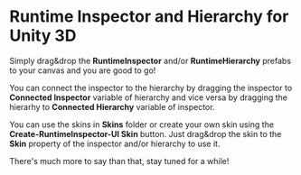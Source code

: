 # Runtime Inspector and Hierarchy for Unity 3D
Simply drag&drop the **RuntimeInspector** and/or **RuntimeHierarchy** prefabs to your canvas and you are good to go!

You can connect the inspector to the hierarchy by dragging the inspector to **Connected Inspector** variable of hierarchy and vice versa by dragging the hierarhy to **Connected Hierarchy** variable of inspector.

You can use the skins in **Skins** folder or create your own skin using the **Create-RuntimeInspector-UI Skin** button. Just drag&drop the skin to the **Skin** property of the inspector and/or hierarchy to use it.

There's much more to say than that, stay tuned for a while!